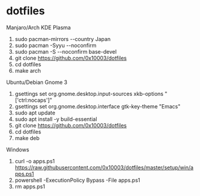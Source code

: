 # dotfiles

Manjaro/Arch KDE Plasma

1. sudo pacman-mirrors --country Japan
1. sudo pacman -Syyu --noconfirm
1. sudo pacman -S --noconfirm base-devel
1. git clone https://github.com/0x10003/dotfiles
1. cd dotfiles
1. make arch

Ubuntu/Debian Gnome 3

1. gsettings set org.gnome.desktop.input-sources xkb-options "['ctrl:nocaps']" 
1. gsettings set org.gnome.desktop.interface gtk-key-theme "Emacs"
1. sudo apt update
1. sudo apt install -y build-essential
1. git clone https://github.com/0x10003/dotfiles
1. cd dotfiles
1. make deb

Windows

1. curl -o apps.ps1 https://raw.githubusercontent.com/0x10003/dotfiles/master/setup/win/apps.ps1 
1. powershell -ExecutionPolicy Bypass -File apps.ps1
1. rm apps.ps1

